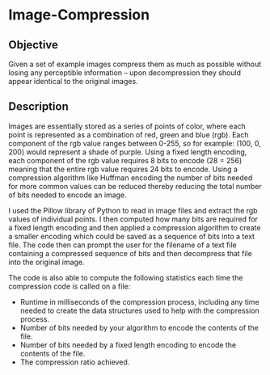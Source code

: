 # Image-Compression
## Objective
Given a set of example images compress them as much as possible without losing any perceptible information – upon decompression they should appear identical to the original images.

## Description
Images are essentially stored as a series of points of color, where each point is represented as a combination of red, green and blue (rgb). Each component of the rgb value ranges between 0-255, so for example: (100, 0, 200) would represent a shade of purple. Using a fixed length encoding, each component of the rgb value requires 8 bits to encode (28 = 256) meaning that the entire rgb value requires 24 bits to encode. Using a compression algorithm like Huffman encoding the number of bits needed for more common values can be reduced  thereby reducing the total number of bits needed to encode an image.

I used the Pillow library of Python to read in image files and extract the rgb values of individual points. I then computed how many bits are required for a fixed length encoding and then applied a compression algorithm to create a smaller encoding which could be saved as a sequence of bits into a text file. The code then can prompt the user for the filename of a text file containing a compressed sequence of bits and then decompress that file into the original image.

The code is also able to compute the following statistics each time the compression code is called on a file:
- Runtime in milliseconds of the compression process, including any time needed to create the data structures used to help with the compression process.
- Number of bits needed by your algorithm to encode the contents of the file.
- Number of bits needed by a fixed length encoding to encode the contents of the file.
- The compression ratio achieved.
